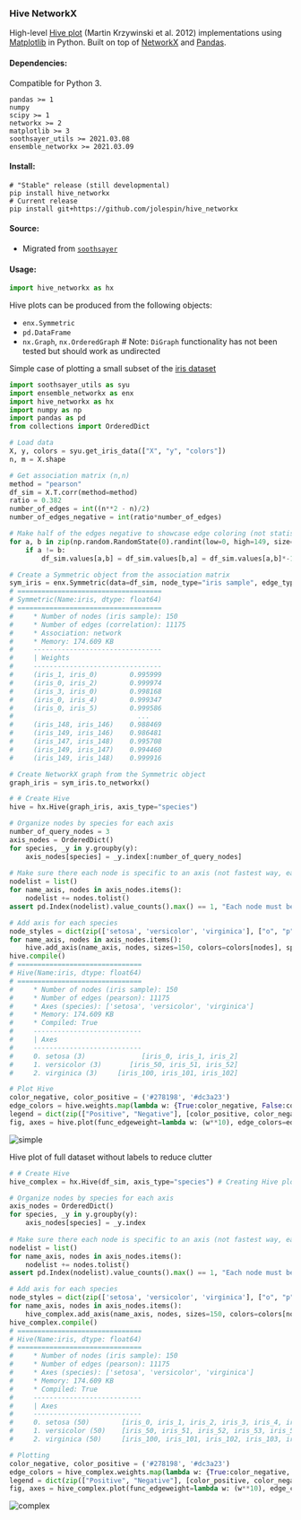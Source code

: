 
### Hive NetworkX
High-level [Hive plot](https://doi.org/10.1093/bib/bbr069) (Martin Krzywinski et al. 2012) implementations using [Matplotlib](https://matplotlib.org/) in Python.  Built on top of [NetworkX](https://github.com/networkx/networkx) and [Pandas](https://pandas.pydata.org/).  

#### Dependencies:
Compatible for Python 3.

    pandas >= 1
    numpy
    scipy >= 1
    networkx >= 2
    matplotlib >= 3
    soothsayer_utils >= 2021.03.08
    ensemble_networkx >= 2021.03.09

#### Install:
```
# "Stable" release (still developmental)
pip install hive_networkx
# Current release
pip install git+https://github.com/jolespin/hive_networkx
```

#### Source:
* Migrated from [`soothsayer`](https://github.com/jolespin/soothsayer)

#### Usage:

```python
import hive_networkx as hx
```

Hive plots can be produced from the following objects:

 * `enx.Symmetric`
 * `pd.DataFrame`
 * `nx.Graph`, `nx.OrderedGraph` # Note: `DiGraph` functionality has not been tested but should work as undirected 

Simple case of plotting a small subset of the [iris dataset](https://en.wikipedia.org/wiki/Iris_flower_data_set)

```python
import soothsayer_utils as syu
import ensemble_networkx as enx
import hive_networkx as hx
import numpy as np
import pandas as pd
from collections import OrderedDict

# Load data
X, y, colors = syu.get_iris_data(["X", "y", "colors"])
n, m = X.shape

# Get association matrix (n,n)
method = "pearson"
df_sim = X.T.corr(method=method)
ratio = 0.382
number_of_edges = int((n**2 - n)/2)
number_of_edges_negative = int(ratio*number_of_edges)

# Make half of the edges negative to showcase edge coloring (not statistically meaningful at all)
for a, b in zip(np.random.RandomState(0).randint(low=0, high=149, size=number_of_edges_negative), np.random.RandomState(1).randint(low=0, high=149, size=number_of_edges_negative)):
    if a != b:
        df_sim.values[a,b] = df_sim.values[b,a] = df_sim.values[a,b]*-1

# Create a Symmetric object from the association matrix
sym_iris = enx.Symmetric(data=df_sim, node_type="iris sample", edge_type=method, name="iris", association="network")
# ====================================
# Symmetric(Name:iris, dtype: float64)
# ====================================
#     * Number of nodes (iris sample): 150
#     * Number of edges (correlation): 11175
#     * Association: network
#     * Memory: 174.609 KB
#     --------------------------------
#     | Weights
#     --------------------------------
#     (iris_1, iris_0)        0.995999
#     (iris_0, iris_2)        0.999974
#     (iris_3, iris_0)        0.998168
#     (iris_0, iris_4)        0.999347
#     (iris_0, iris_5)        0.999586
#                               ...   
#     (iris_148, iris_146)    0.988469
#     (iris_149, iris_146)    0.986481
#     (iris_147, iris_148)    0.995708
#     (iris_149, iris_147)    0.994460
#     (iris_149, iris_148)    0.999916

# Create NetworkX graph from the Symmetric object
graph_iris = sym_iris.to_networkx()

# # Create Hive
hive = hx.Hive(graph_iris, axis_type="species")

# Organize nodes by species for each axis
number_of_query_nodes = 3
axis_nodes = OrderedDict()
for species, _y in y.groupby(y):
    axis_nodes[species] = _y.index[:number_of_query_nodes]
    
# Make sure there each node is specific to an axis (not fastest way, easiest to understand)
nodelist = list()
for name_axis, nodes in axis_nodes.items():
    nodelist += nodes.tolist()
assert pd.Index(nodelist).value_counts().max() == 1, "Each node must be on only one axis"

# Add axis for each species
node_styles = dict(zip(['setosa', 'versicolor', 'virginica'], ["o", "p", "D"]))
for name_axis, nodes in axis_nodes.items():
    hive.add_axis(name_axis, nodes, sizes=150, colors=colors[nodes], split_axis=True, node_style=node_styles[name_axis])
hive.compile()
# ===============================
# Hive(Name:iris, dtype: float64)
# ===============================
#     * Number of nodes (iris sample): 150
#     * Number of edges (pearson): 11175
#     * Axes (species): ['setosa', 'versicolor', 'virginica']
#     * Memory: 174.609 KB
#     * Compiled: True
#     ---------------------------
#     | Axes
#     ---------------------------
#     0. setosa (3)              [iris_0, iris_1, iris_2]
#     1. versicolor (3)       [iris_50, iris_51, iris_52]
#     2. virginica (3)     [iris_100, iris_101, iris_102]

# Plot Hive
color_negative, color_positive = ('#278198', '#dc3a23')
edge_colors = hive.weights.map(lambda w: {True:color_negative, False:color_positive}[w < 0])
legend = dict(zip(["Positive", "Negative"], [color_positive, color_negative]))
fig, axes = hive.plot(func_edgeweight=lambda w: (w**10), edge_colors=edge_colors, style="light", show_node_labels=True, title="Iris", legend=legend)
```
![simple](https://i.imgur.com/arNASnul.png)

Hive plot of full dataset without labels to reduce clutter

```python
# # Create Hive
hive_complex = hx.Hive(df_sim, axis_type="species") # Creating Hive plot from a pd.DataFrame

# Organize nodes by species for each axis
axis_nodes = OrderedDict()
for species, _y in y.groupby(y):
    axis_nodes[species] = _y.index
    
# Make sure there each node is specific to an axis (not fastest way, easiest to understand)
nodelist = list()
for name_axis, nodes in axis_nodes.items():
    nodelist += nodes.tolist()
assert pd.Index(nodelist).value_counts().max() == 1, "Each node must be on only one axis"

# Add axis for each species
node_styles = dict(zip(['setosa', 'versicolor', 'virginica'], ["o", "p", "D"]))
for name_axis, nodes in axis_nodes.items():
    hive_complex.add_axis(name_axis, nodes, sizes=150, colors=colors[nodes], split_axis=False, node_style=node_styles[name_axis])
hive_complex.compile()
# ===============================
# Hive(Name:iris, dtype: float64)
# ===============================
#     * Number of nodes (iris sample): 150
#     * Number of edges (pearson): 11175
#     * Axes (species): ['setosa', 'versicolor', 'virginica']
#     * Memory: 174.609 KB
#     * Compiled: True
#     ---------------------------
#     | Axes
#     ---------------------------
#     0. setosa (50)        [iris_0, iris_1, iris_2, iris_3, iris_4, iris_...
#     1. versicolor (50)    [iris_50, iris_51, iris_52, iris_53, iris_54, ...
#     2. virginica (50)     [iris_100, iris_101, iris_102, iris_103, iris_...

# Plotting
color_negative, color_positive = ('#278198', '#dc3a23')
edge_colors = hive_complex.weights.map(lambda w: {True:color_negative, False:color_positive}[w < 0])
legend = dict(zip(["Positive", "Negative"], [color_positive, color_negative]))
fig, axes = hive_complex.plot(func_edgeweight=lambda w: (w**10), edge_colors=edge_colors, style="dark", title="Iris", legend=legend, show_nodes=False)
```
![complex](https://i.imgur.com/3P7l5Bsl.png)